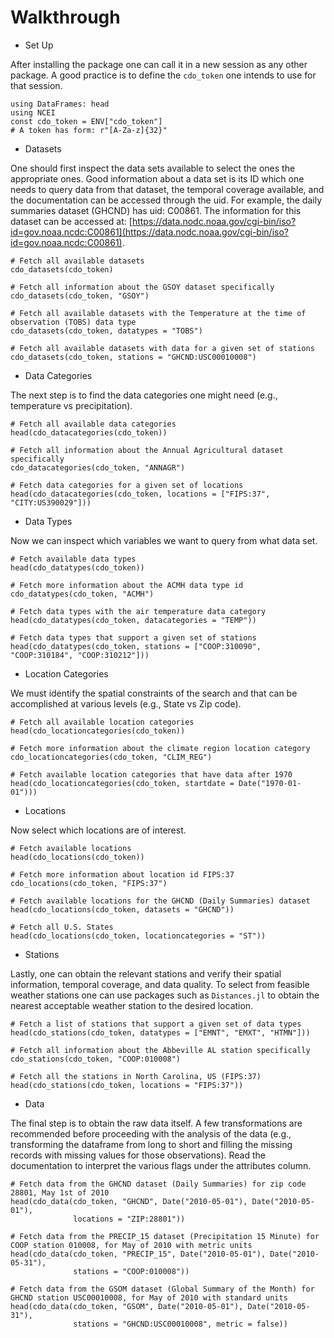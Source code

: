 # Walkthrough

- Set Up

After installing the package one can call it in a new session as any other package.
A good practice is to define the `cdo_token` one intends to use for that session.

```@example Tutorial
using DataFrames: head
using NCEI
const cdo_token = ENV["cdo_token"]
# A token has form: r"[A-Za-z]{32}"
```

- Datasets

One should first inspect the data sets available to select the ones the appropriate ones.
Good information about a data set is its ID which one needs to query data from that dataset,
the temporal coverage available, and the documentation can be accessed through the uid.
For example, the daily summaries dataset (GHCND) has uid: C00861. The information for
this dataset can be accessed at: [https://data.nodc.noaa.gov/cgi-bin/iso?id=gov.noaa.ncdc:C00861](https://data.nodc.noaa.gov/cgi-bin/iso?id=gov.noaa.ncdc:C00861).

```@example Tutorial
# Fetch all available datasets
cdo_datasets(cdo_token)
```

```@example Tutorial
# Fetch all information about the GSOY dataset specifically
cdo_datasets(cdo_token, "GSOY")
```

```@example Tutorial
# Fetch all available datasets with the Temperature at the time of observation (TOBS) data type
cdo_datasets(cdo_token, datatypes = "TOBS")
```

```@example Tutorial
# Fetch all available datasets with data for a given set of stations
cdo_datasets(cdo_token, stations = "GHCND:USC00010008")
```

- Data Categories

The next step is to find the data categories one might need (e.g., temperature vs precipitation).

```@example Tutorial
# Fetch all available data categories
head(cdo_datacategories(cdo_token))
```

```@example Tutorial
# Fetch all information about the Annual Agricultural dataset specifically
cdo_datacategories(cdo_token, "ANNAGR")
```

```@example Tutorial
# Fetch data categories for a given set of locations
head(cdo_datacategories(cdo_token, locations = ["FIPS:37", "CITY:US390029"]))
```

- Data Types

Now we can inspect which variables we want to query from what data set.

```@example Tutorial
# Fetch available data types
head(cdo_datatypes(cdo_token))
```

```@example Tutorial
# Fetch more information about the ACMH data type id
cdo_datatypes(cdo_token, "ACMH")
```

```@example Tutorial
# Fetch data types with the air temperature data category
head(cdo_datatypes(cdo_token, datacategories = "TEMP"))
```

```@example Tutorial
# Fetch data types that support a given set of stations
head(cdo_datatypes(cdo_token, stations = ["COOP:310090", "COOP:310184", "COOP:310212"]))
```

- Location Categories

We must identify the spatial constraints of the search and that can be accomplished
at various levels (e.g., State vs Zip code).

```@example Tutorial
# Fetch all available location categories
head(cdo_locationcategories(cdo_token))
```

```@example Tutorial
# Fetch more information about the climate region location category
cdo_locationcategories(cdo_token, "CLIM_REG")
```

```@example Tutorial
# Fetch available location categories that have data after 1970
head(cdo_locationcategories(cdo_token, startdate = Date("1970-01-01")))
```

- Locations

Now select which locations are of interest.

```@example Tutorial
# Fetch available locations
head(cdo_locations(cdo_token))
```

```@example Tutorial
# Fetch more information about location id FIPS:37
cdo_locations(cdo_token, "FIPS:37")
```

```@example Tutorial
# Fetch available locations for the GHCND (Daily Summaries) dataset
head(cdo_locations(cdo_token, datasets = "GHCND"))
```

```@example Tutorial
# Fetch all U.S. States
head(cdo_locations(cdo_token, locationcategories = "ST"))
```

- Stations

Lastly, one can obtain the relevant stations and verify their spatial information,
temporal coverage, and data quality. To select from feasible weather stations one
can use packages such as `Distances.jl` to obtain the nearest acceptable weather station
to the desired location.

```@example Tutorial
# Fetch a list of stations that support a given set of data types
head(cdo_stations(cdo_token, datatypes = ["EMNT", "EMXT", "HTMN"]))
```

```@example Tutorial
# Fetch all information about the Abbeville AL station specifically
cdo_stations(cdo_token, "COOP:010008")
```

```@example Tutorial
# Fetch all the stations in North Carolina, US (FIPS:37)
head(cdo_stations(cdo_token, locations = "FIPS:37"))
```

- Data

The final step is to obtain the raw data itself. A few transformations are recommended
before proceeding with the analysis of the data (e.g., transforming the dataframe from
long to short and filling the missing records with missing values for those observations).
Read the documentation to interpret the various flags under the attributes column.

```@example Tutorial
# Fetch data from the GHCND dataset (Daily Summaries) for zip code 28801, May 1st of 2010
head(cdo_data(cdo_token, "GHCND", Date("2010-05-01"), Date("2010-05-01"),
              locations = "ZIP:28801"))
```

```@example Tutorial
# Fetch data from the PRECIP_15 dataset (Precipitation 15 Minute) for COOP station 010008, for May of 2010 with metric units
head(cdo_data(cdo_token, "PRECIP_15", Date("2010-05-01"), Date("2010-05-31"),
              stations = "COOP:010008"))
```

```@example Tutorial
# Fetch data from the GSOM dataset (Global Summary of the Month) for GHCND station USC00010008, for May of 2010 with standard units
head(cdo_data(cdo_token, "GSOM", Date("2010-05-01"), Date("2010-05-31"),
              stations = "GHCND:USC00010008", metric = false))
```
